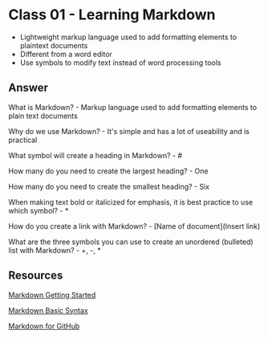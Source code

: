 # Class 01 - Learning Markdown

- Lightweight markup language used to add formatting elements to plaintext documents
- Different from a word editor
- Use symbols to modify text instead of word processing tools

## Answer

What is Markdown? - Markup language used to add formatting elements to plain text documents

Why do we use Markdown? - It's simple and has a lot of useability and is practical

What symbol will create a heading in Markdown? - #

How many do you need to create the largest heading? - One

How many do you need to create the smallest heading? - Six

When making text bold or italicized for emphasis, it is best practice to use which symbol? - *

How do you create a link with Markdown? - [Name of document](Insert link)

What are the three symbols you can use to create an unordered (bulleted) list with Markdown? - +, -, *

## Resources

[Markdown Getting Started](https://www.markdownguide.org/getting-started/)

[Markdown Basic Syntax](https://www.markdownguide.org/basic-syntax/#lists-1)

[Markdown for GitHub](https://docs.github.com/en/get-started/writing-on-github/getting-started-with-writing-and-formatting-on-github/basic-writing-and-formatting-syntax)